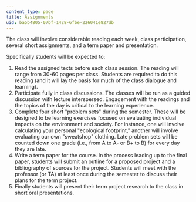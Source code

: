 ```yaml
---
content_type: page
title: Assignments
uid: ba5b4805-07bf-1428-6fbe-226041e827db
---
```


The class will involve considerable reading each week, class participation, several short assignments, and a term paper and presentation.

Specifically students will be expected to:

1.  Read the assigned texts before each class session. The reading will range from 30-60 pages per class. Students are required to do this reading (and it will lay the basis for much of the class dialogue and learning).
2.  Participate fully in class discussions. The classes will be run as a guided discussion with lecture interspersed. Engagement with the readings and the topics of the day is critical to the learning experience.
3.  Complete four short "problem sets" during the semester. These will be designed to be learning exercises focused on evaluating individual impacts on the environment and society. For instance, one will involve calculating your personal "ecological footprint," another will involve evaluating our own "sweatshop" clothing. Late problem sets will be counted down one grade (i.e., from A to A- or B+ to B) for every day they are late.
4.  Write a term paper for the course. In the process leading up to the final paper, students will submit an outline for a proposed project and a bibliography of sources for the project. Students will meet with the professor (or TA) at least once during the semester to discuss their plans for the term project.
5.  Finally students will present their term project research to the class in short oral presentations.